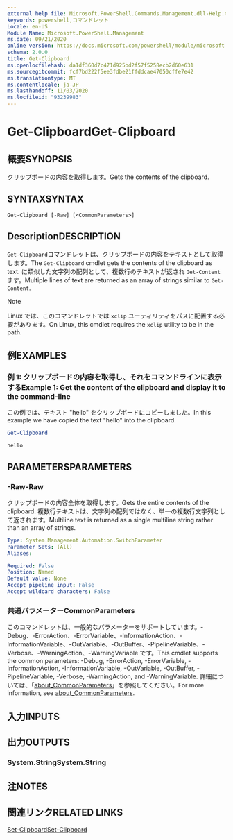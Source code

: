```yaml
---
external help file: Microsoft.PowerShell.Commands.Management.dll-Help.xml
keywords: powershell,コマンドレット
Locale: en-US
Module Name: Microsoft.PowerShell.Management
ms.date: 09/21/2020
online version: https://docs.microsoft.com/powershell/module/microsoft.powershell.management/get-clipboard?view=powershell-7.1&WT.mc_id=ps-gethelp
schema: 2.0.0
title: Get-Clipboard
ms.openlocfilehash: da1df360d7c471d925bd2f57f5258ecb2d60e631
ms.sourcegitcommit: fcf7bd222f5ee3fdbe21ffddcae47050cffe7e42
ms.translationtype: MT
ms.contentlocale: ja-JP
ms.lasthandoff: 11/03/2020
ms.locfileid: "93239983"
---
```

# <span data-ttu-id="9b896-103">Get-Clipboard</span><span class="sxs-lookup"><span data-stu-id="9b896-103">Get-Clipboard</span></span>

## <span data-ttu-id="9b896-104">概要</span><span class="sxs-lookup"><span data-stu-id="9b896-104">SYNOPSIS</span></span>
<span data-ttu-id="9b896-105">クリップボードの内容を取得します。</span><span class="sxs-lookup"><span data-stu-id="9b896-105">Gets the contents of the clipboard.</span></span>

## <span data-ttu-id="9b896-106">SYNTAX</span><span class="sxs-lookup"><span data-stu-id="9b896-106">SYNTAX</span></span>

```
Get-Clipboard [-Raw] [<CommonParameters>]
```

## <span data-ttu-id="9b896-107">Description</span><span class="sxs-lookup"><span data-stu-id="9b896-107">DESCRIPTION</span></span>

<span data-ttu-id="9b896-108">`Get-Clipboard`コマンドレットは、クリップボードの内容をテキストとして取得します。</span><span class="sxs-lookup"><span data-stu-id="9b896-108">The `Get-Clipboard` cmdlet gets the contents of the clipboard as text.</span></span> <span data-ttu-id="9b896-109">に類似した文字列の配列として、複数行のテキストが返され `Get-Content` ます。</span><span class="sxs-lookup"><span data-stu-id="9b896-109">Multiple lines of text are returned as an array of strings similar to `Get-Content`.</span></span>

> [!NOTE]
> <span data-ttu-id="9b896-110">Linux では、このコマンドレットでは `xclip` ユーティリティをパスに配置する必要があります。</span><span class="sxs-lookup"><span data-stu-id="9b896-110">On Linux, this cmdlet requires the `xclip` utility to be in the path.</span></span>

## <span data-ttu-id="9b896-111">例</span><span class="sxs-lookup"><span data-stu-id="9b896-111">EXAMPLES</span></span>

### <span data-ttu-id="9b896-112">例 1: クリップボードの内容を取得し、それをコマンドラインに表示する</span><span class="sxs-lookup"><span data-stu-id="9b896-112">Example 1: Get the content of the clipboard and display it to the command-line</span></span>

<span data-ttu-id="9b896-113">この例では、テキスト "hello" をクリップボードにコピーしました。</span><span class="sxs-lookup"><span data-stu-id="9b896-113">In this example we have copied the text "hello" into the clipboard.</span></span>

```powershell
Get-Clipboard
```

```Output
hello
```

## <span data-ttu-id="9b896-114">PARAMETERS</span><span class="sxs-lookup"><span data-stu-id="9b896-114">PARAMETERS</span></span>

### <span data-ttu-id="9b896-115">-Raw</span><span class="sxs-lookup"><span data-stu-id="9b896-115">-Raw</span></span>

<span data-ttu-id="9b896-116">クリップボードの内容全体を取得します。</span><span class="sxs-lookup"><span data-stu-id="9b896-116">Gets the entire contents of the clipboard.</span></span> <span data-ttu-id="9b896-117">複数行テキストは、文字列の配列ではなく、単一の複数行文字列として返されます。</span><span class="sxs-lookup"><span data-stu-id="9b896-117">Multiline text is returned as a single multiline string rather than an array of strings.</span></span>

```yaml
Type: System.Management.Automation.SwitchParameter
Parameter Sets: (All)
Aliases:

Required: False
Position: Named
Default value: None
Accept pipeline input: False
Accept wildcard characters: False
```

### <span data-ttu-id="9b896-118">共通パラメーター</span><span class="sxs-lookup"><span data-stu-id="9b896-118">CommonParameters</span></span>

<span data-ttu-id="9b896-119">このコマンドレットは、一般的なパラメーターをサポートしています。-Debug、-ErrorAction、-ErrorVariable、-InformationAction、-InformationVariable、-OutVariable、-OutBuffer、-PipelineVariable、-Verbose、-WarningAction、-WarningVariable です。</span><span class="sxs-lookup"><span data-stu-id="9b896-119">This cmdlet supports the common parameters: -Debug, -ErrorAction, -ErrorVariable, -InformationAction, -InformationVariable, -OutVariable, -OutBuffer, -PipelineVariable, -Verbose, -WarningAction, and -WarningVariable.</span></span> <span data-ttu-id="9b896-120">詳細については、「[about_CommonParameters](https://go.microsoft.com/fwlink/?LinkID=113216)」を参照してください。</span><span class="sxs-lookup"><span data-stu-id="9b896-120">For more information, see [about_CommonParameters](https://go.microsoft.com/fwlink/?LinkID=113216).</span></span>

## <span data-ttu-id="9b896-121">入力</span><span class="sxs-lookup"><span data-stu-id="9b896-121">INPUTS</span></span>

## <span data-ttu-id="9b896-122">出力</span><span class="sxs-lookup"><span data-stu-id="9b896-122">OUTPUTS</span></span>

### <span data-ttu-id="9b896-123">System.String</span><span class="sxs-lookup"><span data-stu-id="9b896-123">System.String</span></span>

## <span data-ttu-id="9b896-124">注</span><span class="sxs-lookup"><span data-stu-id="9b896-124">NOTES</span></span>

## <span data-ttu-id="9b896-125">関連リンク</span><span class="sxs-lookup"><span data-stu-id="9b896-125">RELATED LINKS</span></span>

[<span data-ttu-id="9b896-126">Set-Clipboard</span><span class="sxs-lookup"><span data-stu-id="9b896-126">Set-Clipboard</span></span>](Set-Clipboard.md)

